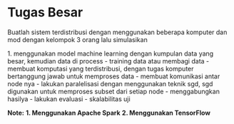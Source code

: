 # Tugas Besar

Buatlah sistem terdistribusi dengan menggunakan beberapa komputer dan mod
dengan kelompok 3 orang lalu simulasikan

<pagebreak/>
1. menggunakan model machine learning dengan kumpulan data yang besar, kemudian data di process
    - training data atau membagi data 
    - membuat komputasi yang terdistribusi, dengan tugas komputer bertanggung jawab untuk memproses data 
    - membuat komunikasi antar node nya 
    - lakukan paralelisasi dengan menggunakan teknik sgd, sgd digunakan untuk memproses subset dari setiap node 
    - menggabungkan hasilya 
    - lakukan evaluasi 
    - skalabilitas uji

**Note:**
**1. Menggunakan Apache Spark**
**2. Menggunakan TensorFlow**
